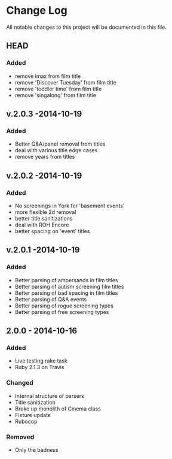 # Change Log
All notable changes to this project will be documented in this file.

## HEAD

### Added
- remove imax from film title
- remove 'Discover Tuesday' from film title
- remove 'toddler time' from film title
- remove 'singalong' from film title

## v.2.0.3 -2014-10-19

### Added
- Better Q&A/panel removal from titles
- deal with various title edge cases
- remove years from titles

## v.2.0.2 -2014-10-19

### Added
- No screenings in York for 'basement events'
- more flexible 2d removal
- better title sanitizations
- deal with ROH Encore
- better spacing on 'event' titles

## v.2.0.1 -2014-10-19

### Added
- Better parsing of ampersands in film titles
- Better parsing of autism screening film titles
- Better parsing of bad spacing in film titles
- Better parsing of Q&A events
- Better parsing of rogue screening types
- Better parsing of free screening types

## 2.0.0 - 2014-10-16

### Added
- Live testing rake task
- Ruby 2.1.3 on Travis

### Changed
- Internal structure of parsers
- Title sanitization
- Broke up monolith of Cinema class
- Fixture update
- Rubocop

### Removed
- Only the badness
